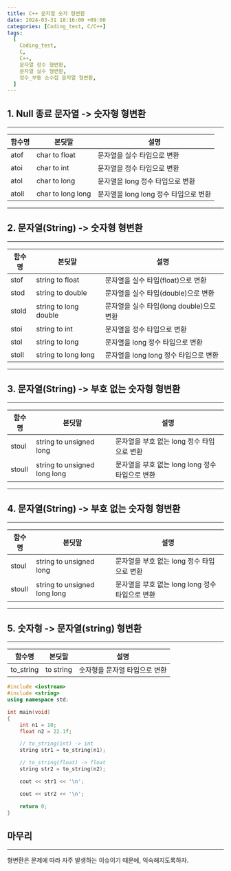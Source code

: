 ```yaml
---
title: C++ 문자열 숫자 형변환
date: 2024-03-31 18:16:00 +09:00
categories: [Coding_test, C/C++]
tags:
  [
    Coding_test,
    C,
    C++,
    문자열 정수 형변환,
    문자열 실수 형변환,
    정수_부동 소수점 문자열 형변환,
  ]
---
```

## 1. Null 종료 문자열 -> 숫자형 형변환
  
---
|함수명|본딧말|설명| 
|---|---|---|
|atof |char to float|문자열을 실수 타입으로 변환|
|atoi |char to int|문자열을 정수 타입으로 변환|
|atol |char to long|문자열을 long 정수 타입으로 변환|
|atoll|char to long long|문자열을 long long 정수 타입으로 변환|
---

## 2. 문자열(String) -> 숫자형 형변환
  
---
|함수명|본딧말|설명| 
|---|---|---|
|stof |string to float|문자열을 실수 타입(float)으로 변환|
|stod |string to double|문자열을 실수 타입(double)으로 변환|
|stold|string to long double|문자열을 실수 타입(long double)으로 변환|
|stoi |string to int|문자열을 정수 타입으로 변환|
|stol |string to long|문자열을 long 정수 타입으로 변환|
|stoll|string to long long|문자열을 long long 정수 타입으로 변환|

---

## 3. 문자열(String) -> 부호 없는 숫자형 형변환
  
---
|함수명|본딧말|설명| 
|---|---|---|
|stoul |string to unsigned long|문자열을 부호 없는 long 정수 타입으로 변환|
|stoull|string to unsigned long long|문자열을 부호 없는 long long 정수 타입으로 변환|

---

## 4. 문자열(String) -> 부호 없는 숫자형 형변환
  
---
|함수명|본딧말|설명| 
|---|---|---|
|stoul |string to unsigned long|문자열을 부호 없는 long 정수 타입으로 변환|
|stoull|string to unsigned long long|문자열을 부호 없는 long long 정수 타입으로 변환|

---

## 5. 숫자형 -> 문자열(string) 형변환
  
---
|함수명|본딧말|설명| 
|---|---|---|
|to_string|to string|숫자형을 문자열 타입으로 변환|

```cpp
#include <iostream>
#include <string>
using namespace std;

int main(void)
{
	int n1 = 10;
	float n2 = 22.1f;

	// to_string(int) -> int
	string str1 = to_string(n1);

	// to_string(float) -> float
	string str2 = to_string(n2);

	cout << str1 << '\n';

	cout << str2 << '\n';

	return 0;
}
```

## 마무리
---
형변환은 문제에 따라 자주 발생하는 이슈이기 때문에, 익숙해지도록하자.